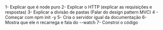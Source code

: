 1- Explicar que é node puro
2- Explicar o HTTP (explicar as requisições e respostas)
3- Explicar a divisão de pastas (Falar do design pattern MVC)
4 - Começar com npm init -y
5- Cria o servidor igual da documentação
6- Mostra que ele n recarrega e fala do --watch
7- Constroí o código
